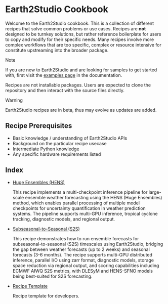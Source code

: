 # Earth2Studio Cookbook

Welcome to the Earth2Studio cookbook.
This is a collection of different recipes that solve common problems or use cases.
Recipes are **not** designed to be turnkey solutions, but rather reference
boilerplate for users to copy and modify for their specific needs.
Many recipes involve more complex workflows that are too specific, complex or resource
intensive for constitute upstreaming into the broader package.

> [!NOTE]
> If you are new to Earth2Studio and are looking for samples to get started with, first
> visit the [examples page](https://nvidia.github.io/earth2studio/examples/index.html)
> in the documentation.

Recipes are not installable packages.
Users are expected to clone the repository and then interact with the source files
directly.

> [!WARNING]
> Earth2Studio recipes are in beta, thus may evolve as updates are added.

## Recipe Prerequisites

- Basic knowledge / understanding of Earth2Studio APIs
- Background on the particular recipe usecase
- Intermediate Python knowledge
- Any specific hardware requirements listed

## Index

- [Huge Ensembles (HENS)](./hens/)

    This recipe implements a multi-checkpoint inference pipeline for large-scale
    ensemble weather forecasting using the HENS (Huge Ensembles) method, which enables
    parallel processing of multiple model checkpoints for uncertainty quantification in
    weather prediction systems. The pipeline supports multi-GPU inference, tropical
    cyclone tracking, diagnostic models, and regional output.

- [Subseasonal-to-Seasonal (S2S)](./s2s/)

    This recipe demonstrates how to run ensemble forecasts for subseasonal-to-seasonal
    (S2S) timescales using Earth2Studio, bridging the gap between weather forecasts
    (up to 2 weeks) and seasonal forecasts (3-6 months). The recipe supports multi-GPU
    distributed inference, parallel I/O using zarr format, diagnostic models, storage
    space reduction via regional output, and scoring capabilities including ECMWF AIWQ
    S2S metrics, with DLESyM and HENS-SFNO models being best-suited for S2S forecasting.

- [Recipe Template](./template/)

    Recipe template for developers.
